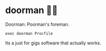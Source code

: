 # doorman 🚪🧍
Doorman: Poorman's foreman. 

`exec doorman Procfile`

Its a just for gigs software that actually works. 
 

